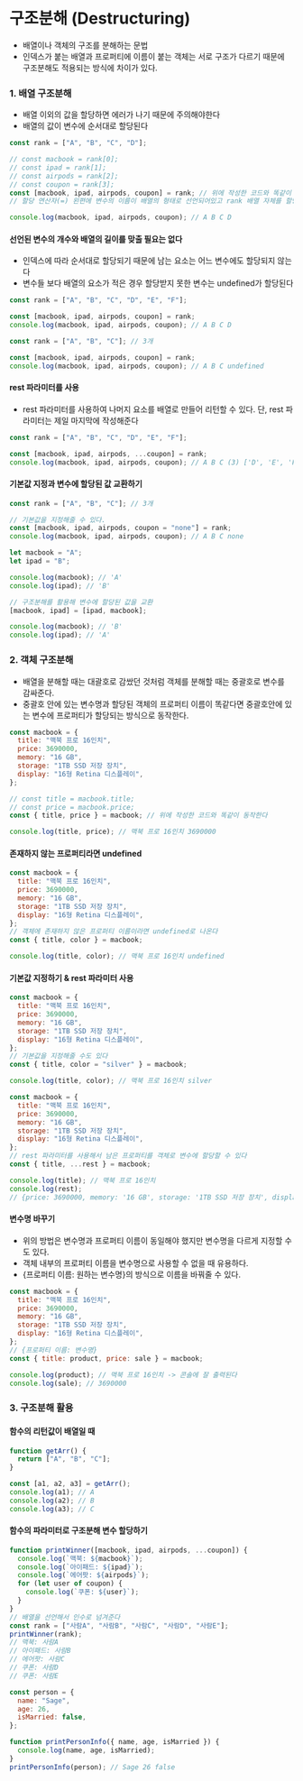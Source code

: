 # 구조분해 (Destructuring)

- 배열이나 객체의 구조를 분해하는 문법
- 인덱스가 붙는 배열과 프로퍼티에 이름이 붙는 객체는 서로 구조가 다르기 때문에 구조분해도 적용되는 방식에 차이가 있다.

### 1. 배열 구조분해

- 배열 이외의 값을 할당하면 에러가 나기 때문에 주의해야한다
- 배열의 값이 변수에 순서대로 할당된다

```javascript
const rank = ["A", "B", "C", "D"];

// const macbook = rank[0];
// const ipad = rank[1];
// const airpods = rank[2];
// const coupon = rank[3];
const [macbook, ipad, airpods, coupon] = rank; // 위에 작성한 코드와 똑같이 작동한다
// 할당 연산자(=) 왼편에 변수의 이름이 배열의 형태로 선언되어있고 rank 배열 자체를 할당한다

console.log(macbook, ipad, airpods, coupon); // A B C D
```

#### 선언된 변수의 개수와 배열의 길이를 맞출 필요는 없다

- 인덱스에 따라 순서대로 할당되기 때문에 남는 요소는 어느 변수에도 할당되지 않는다
- 변수들 보다 배열의 요소가 적은 경우 할당받지 못한 변수는 undefined가 할당된다

```javascript
const rank = ["A", "B", "C", "D", "E", "F"];

const [macbook, ipad, airpods, coupon] = rank;
console.log(macbook, ipad, airpods, coupon); // A B C D
```

```javascript
const rank = ["A", "B", "C"]; // 3개

const [macbook, ipad, airpods, coupon] = rank;
console.log(macbook, ipad, airpods, coupon); // A B C undefined
```

#### rest 파라미터를 사용

- rest 파라미터를 사용하여 나머지 요소를 배열로 만들어 리턴할 수 있다. 단, rest 파라미터는 제일 마지막에 작성해준다

```javascript
const rank = ["A", "B", "C", "D", "E", "F"];

const [macbook, ipad, airpods, ...coupon] = rank;
console.log(macbook, ipad, airpods, coupon); // A B C (3) ['D', 'E', 'F']
```

#### 기본값 지정과 변수에 할당된 값 교환하기

```javascript
const rank = ["A", "B", "C"]; // 3개

// 기본값을 지정해줄 수 있다.
const [macbook, ipad, airpods, coupon = "none"] = rank;
console.log(macbook, ipad, airpods, coupon); // A B C none
```

```javascript
let macbook = "A";
let ipad = "B";

console.log(macbook); // 'A'
console.log(ipad); // 'B'

// 구조분해를 활용해 변수에 할당된 값을 교환
[macbook, ipad] = [ipad, macbook];

console.log(macbook); // 'B'
console.log(ipad); // 'A'
```

### 2. 객체 구조분해

- 배열을 분해할 때는 대괄호로 감쌌던 것처럼 객체를 분해할 때는 중괄호로 변수를 감싸준다.
- 중괄호 안에 있는 변수명과 할당된 객체의 프로퍼티 이름이 똑같다면 중괄호안에 있는 변수에 프로퍼티가 할당되는 방식으로 동작한다.

```javascript
const macbook = {
  title: "맥북 프로 16인치",
  price: 3690000,
  memory: "16 GB",
  storage: "1TB SSD 저장 장치",
  display: "16형 Retina 디스플레이",
};

// const title = macbook.title;
// const price = macbook.price;
const { title, price } = macbook; // 위에 작성한 코드와 똑같이 동작한다

console.log(title, price); // 맥북 프로 16인치 3690000
```

#### 존재하지 않는 프로퍼티라면 undefined

```javascript
const macbook = {
  title: "맥북 프로 16인치",
  price: 3690000,
  memory: "16 GB",
  storage: "1TB SSD 저장 장치",
  display: "16형 Retina 디스플레이",
};
// 객체에 존재하지 않은 프로퍼티 이름이라면 undefined로 나온다
const { title, color } = macbook;

console.log(title, color); // 맥북 프로 16인치 undefined
```

#### 기본값 지정하기 & rest 파라미터 사용

```javascript
const macbook = {
  title: "맥북 프로 16인치",
  price: 3690000,
  memory: "16 GB",
  storage: "1TB SSD 저장 장치",
  display: "16형 Retina 디스플레이",
};
// 기본값을 지정해줄 수도 있다
const { title, color = "silver" } = macbook;

console.log(title, color); // 맥북 프로 16인치 silver
```

```javascript
const macbook = {
  title: "맥북 프로 16인치",
  price: 3690000,
  memory: "16 GB",
  storage: "1TB SSD 저장 장치",
  display: "16형 Retina 디스플레이",
};
// rest 파라미터를 사용해서 남은 프로퍼티를 객체로 변수에 할당할 수 있다
const { title, ...rest } = macbook;

console.log(title); // 맥북 프로 16인치
console.log(rest);
// {price: 3690000, memory: '16 GB', storage: '1TB SSD 저장 장치', display: '16형 Retina 디스플레이'}
```

#### 변수명 바꾸기

- 위의 방법은 변수명과 프로퍼티 이름이 동일해야 했지만 변수명을 다르게 지정할 수도 있다.
- 객체 내부의 프로퍼티 이름을 변수명으로 사용할 수 없을 때 유용하다.
- {프로퍼티 이름: 원하는 변수명}의 방식으로 이름을 바꿔줄 수 있다.

```javascript
const macbook = {
  title: "맥북 프로 16인치",
  price: 3690000,
  memory: "16 GB",
  storage: "1TB SSD 저장 장치",
  display: "16형 Retina 디스플레이",
};
// {프로퍼티 이름: 변수명}
const { title: product, price: sale } = macbook;

console.log(product); // 맥북 프로 16인치 -> 콘솔에 잘 출력된다
console.log(sale); // 3690000
```

### 3. 구조분해 활용

#### 함수의 리턴값이 배열일 때

```javascript
function getArr() {
  return ["A", "B", "C"];
}

const [a1, a2, a3] = getArr();
console.log(a1); // A
console.log(a2); // B
console.log(a3); // C
```

#### 함수의 파라미터로 구조분해 변수 할당하기

```javascript
function printWinner([macbook, ipad, airpods, ...coupon]) {
  console.log(`맥북: ${macbook}`);
  console.log(`아이패드: ${ipad}`);
  console.log(`에어팟: ${airpods}`);
  for (let user of coupon) {
    console.log(`쿠폰: ${user}`);
  }
}
// 배열을 선언해서 인수로 넘겨준다
const rank = ["사람A", "사람B", "사람C", "사람D", "사람E"];
printWinner(rank);
// 맥북: 사람A
// 아이패드: 사람B
// 에어팟: 사람C
// 쿠폰: 사람D
// 쿠폰: 사람E
```

```javascript
const person = {
  name: "Sage",
  age: 26,
  isMarried: false,
};

function printPersonInfo({ name, age, isMarried }) {
  console.log(name, age, isMarried);
}
printPersonInfo(person); // Sage 26 false
```
